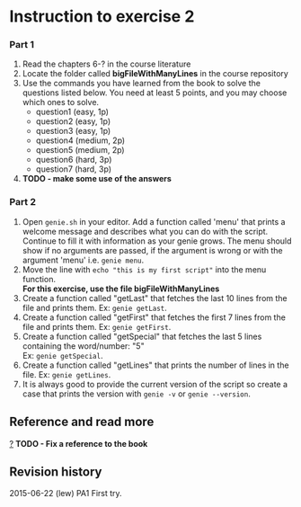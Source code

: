 Instruction to exercise 2
==============================

### Part 1

1. Read the chapters 6-? in the course literature
2. Locate the folder called **bigFileWithManyLines** in the course repository
3. Use the commands you have learned from the book to solve the questions listed below. You need at least 5 points, and you may choose which ones to solve.
    * question1 (easy, 1p)
    * question2 (easy, 1p)
    * question3 (easy, 1p)
    * question4 (medium, 2p)
    * question5 (medium, 2p)
    * question6 (hard, 3p)
    * question7 (hard, 3p)
4. **TODO - make some use of the answers**

### Part 2

1. Open `genie.sh` in your editor. Add a function called 'menu' that prints a welcome message and describes what you can do with the script. Continue to fill it with information as your genie grows. The menu should show if no arguments are passed, if the argument is wrong or with the argument 'menu' i.e. `genie menu`.
2. Move the line with `echo "this is my first script"` into the menu function.  
**For this exercise, use the file bigFileWithManyLines**  
3. Create a function called "getLast" that fetches the last 10 lines from the file and prints them. Ex: `genie getLast`.
4. Create a function called "getFirst" that fetches the first 7 lines from the file and prints them. Ex: `genie getFirst`.
5. Create a function called "getSpecial" that fetches the last 5 lines containing the word/number: "5"  
Ex: `genie getSpecial`.
6. Create a function called "getLines" that prints the number of lines in the file. Ex: `genie getLines`.
7. It is always good to provide the current version of the script so create a case that prints the version with `genie -v` or `genie --version`.

Reference and read more
------------------------------

[?](#) **TODO - Fix a reference to the book**



Revision history
------------------------------

2015-06-22 (lew) PA1 First try.
